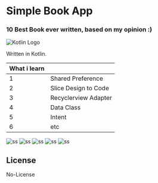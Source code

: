 # Simple Book App
### 10 Best Book ever written, based on my opinion :)


![Kotlin Logo](kotlinlogo.png)

Written in Kotlin. 

| What i learn |  |
| ------ | ------ |
|1| Shared Preference |
|2| Slice Design to Code |
|3| Recyclerview Adapter  |
|4| Data Class|
|5| Intent  |
|6| etc  |

![ss](ss1.jpeg)
![ss](ss2.jpeg)
![ss](ss2-1.jpeg)
![ss](ss3.jpeg)
![ss](ss4.jpeg)

## License

No-License


